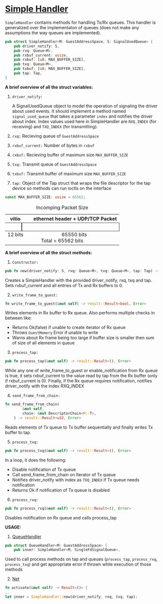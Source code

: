 # [Simple Handler](./../src/devices/src/virtio/net/simple_handler.rs)

`SimpleHandler` contains methods for handling Tx/Rx queues. This handler is generalized over the implementaton of queues (does not make any assumptions the way queues are implemented). 

```rs
pub struct SimpleHandler<M: GuestAddressSpace, S: SignalUsedQueue> {
    pub driver_notify: S,
    pub rxq: Queue<M>,
    pub rxbuf_current: usize,
    pub rxbuf: [u8; MAX_BUFFER_SIZE],
    pub txq: Queue<M>,
    pub txbuf: [u8; MAX_BUFFER_SIZE],
    pub tap: Tap,
}

```

__A brief overview of all the struct variables:__

1. `driver_notify:`
    
    A SignalUsedQueue object to model the operation of signaling the driver about used events. It should implement a method named `signal_used_queue` that takes a parameter `index` and notifies the driver about index. Index values used here in SimpleHandler are `RXQ_INDEX` (for receiving) and `TXQ_INDEX` (for transmitting).

2. `rxq:`  Recieving queue of `GuestAddressSpace`
3. `rxbuf_current:` Number of bytes in `rxbuf` 
4. `rxbuf:` Recieving buffer of maximum size `MAX_BUFFER_SIZE`
5. `txq:`  Transmit queue of `GuestAddressSpace`
6. `txbuf:` Transmit buffer of maximum size `MAX_BUFFER_SIZE`
7. `tap:` Object of the Tap struct that wraps the file descriptor for the tap device so methods can run ioctls on the interface

```rs
const MAX_BUFFER_SIZE: usize = 65562;
```
<table>
<caption>
Incomping Packet Size
</caption>
    <tr>
        <th colspan="2">
        &nbsp;
        vitio
        &nbsp;&nbsp;&nbsp;
        &nbsp;&nbsp;&nbsp;&nbsp;
        ethernet header + UDP/TCP Packet
        </th>
    </tr>
    <tr>
        <td style="outline: thin solid">
        </td>
        <td style="outline: thin solid">
          &nbsp;&nbsp;&nbsp;&nbsp;&nbsp;&nbsp;
          &nbsp;&nbsp;&nbsp;&nbsp;&nbsp;&nbsp;
          &nbsp;&nbsp;&nbsp;&nbsp;
        </td>
    </tr>
    <tr>
        <td colspan="2">
        12 bits
        &nbsp;&nbsp;&nbsp;&nbsp;&thinsp;
        &nbsp;&nbsp;&nbsp;&nbsp;&thinsp;
        &nbsp;&nbsp;&nbsp;&nbsp;&thinsp;
        &nbsp;&nbsp;&nbsp;&nbsp;&thinsp;
        &nbsp;&nbsp;&nbsp;&nbsp;&thinsp;
        65550 bits
    <br>
        <div align = "center">Total = 65562 bits</dev>
      </td>
    </tr>
</table>

__A brief overview of all the struct methods:__

1. `Constructor:`

```rs
pub fn new(driver_notify: S, rxq: Queue<M>, txq: Queue<M>, tap: Tap) -> Self
```
Creates a SimpleHandler with the provided driver_notify, rxq, txq and tap. Sets rxbuf_current and all entries of Tx and Rx buffers to 0.

2. `write_frame_to_guest:`

```rs
fn write_frame_to_guest(&mut self) -> result::Result<bool, Error> 
```
Writes elements in Rx buffer to Rx queue. Also performs multiple checks in between like:
* Returns Ok(false) if unable to create iterator of Rx queue
* Throws `GuestMemory` Error if unable to write
* Warns about Rx frame being too large if buffer size is smaller then sum of size of all elements in queue 

3. `process_tap:`
```rs
pub fn process_tap(&mut self) -> result::Result<(), Error>
```

While any one of write_frame_to_guest or enable_notification from Rx queue is true, it sets rxbuf_current to the value read by tap from the Rx buffer (only if rxbuf_current is 0). Finally, if the Rx queue requires notification, notifies driver_notify with the index RXQ_INDEX

4. `send_frame_from_chain:`
```rs
fn send_frame_from_chain(
        &mut self,
        chain: &mut DescriptorChain<M::T>,
    ) -> result::Result<u32, Error>
```
Reads elements of Tx queue to Tx buffer sequentially and finally writes Tx buffer to tap.

5. `process_txq:`
```rs
pub fn process_txq(&mut self) -> result::Result<(), Error> 
```
In a loop, it does the following:
* Disable notification of Tx queue
* Call send_frame_from_chain on Iterator of Tx queue
* Notifies driver_notify with index as `TXQ_INDEX` if Tx queue needs notification
* Returns Ok if notification of Tx queue is disabled
6. `process_rxq:`
```rs
pub fn process_rxq(&mut self) -> result::Result<(), Error>
```

Disables notification on Rx queue and calls process_tap

__USAGE:__

1. [QueueHandler](./../src/devices/src/virtio/net/queue_handler.rs)
```rs
pub struct QueueHandler<M: GuestAddressSpace> {
    pub inner: SimpleHandler<M, SingleFdSignalQueue>,
```
Used to call process methods on tap and queues (`process_tap`, `process_rxq`, `process_txq`) and get appropriate error if thrown while execution of those methods

2. [Net](./../src/devices/src/virtio/net/device.rs)
```rs
fn activate(&mut self) -> Result<()> {
..
let inner = SimpleHandler::new(driver_notify, rxq, txq, tap);
```

